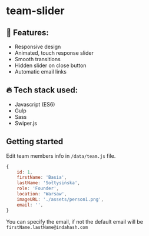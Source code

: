 # team-slider

## 🍏 Features:

- Responsive design
- Animated, touch response slider
- Smooth transitions
- Hidden slider on close button
- Automatic email links

## 🔥 Tech stack used:

- Javascript (ES6)
- Gulp
- Sass
- Swiper.js

## Getting started

Edit team members info in `/data/team.js` file.

```js
{
    id: 1,
    firstName: 'Basia',
    lastName: 'Sołtysińska',
    role: 'Founder',
    location: 'Warsaw',
    imageURL: './assets/person1.png',
    email: '',
}
```

You can specify the email, if not the default email will be `firstName.lastName@indahash.com`
